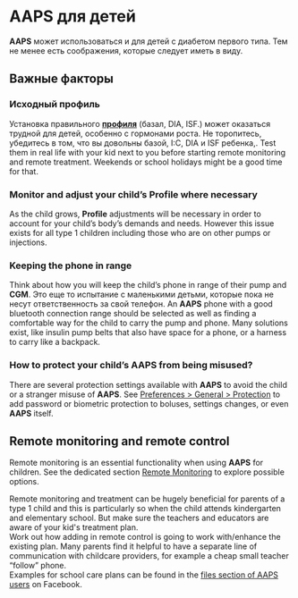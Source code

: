 # AAPS для детей

**AAPS** может использоваться и для детей с диабетом первого типа. Тем не менее есть соображения, которые следует иметь в виду.

## Важные факторы

### Исходный профиль

Установка правильного [**профиля**](../SettingUpAaps/YourAapsProfile.md) (базал, DIA, ISF.) может оказаться трудной для детей, особенно с гормонами роста. Не торопитесь, убедитесь в том, что вы довольны базой, I:C, DIA и ISF ребенка,. Test them in real life with your kid next to you before starting remote monitoring and remote treatment. Weekends or school holidays might be a good time for that.<br/>

### Monitor and adjust your child’s Profile where necessary

As the child grows, **Profile** adjustments will be necessary in order to account for your child’s body’s demands and needs. However this issue exists for all type 1 children including those who are on other pumps or injections.

### Keeping the phone in range

Think about how you will keep the child’s phone in range of their pump and **CGM**. Это еще то испытание с маленькими детьми, которые пока не несут ответственность за свой телефон. An **AAPS** phone with a good bluetooth connection range should be selected as well as finding a comfortable way for the child to carry the pump and phone. Many solutions exist, like insulin pump belts that also have space for a phone, or a harness to carry like a backpack.

### How to protect your child’s AAPS from being misused?

There are several protection settings available with **AAPS** to avoid the child or a stranger misuse of **AAPS**. See [Preferences > General > Protection](#Preferences-protection) to add password or biometric protection to boluses, settings changes, or even **AAPS** itself.

## Remote monitoring and remote control

Remote monitoring is an essential functionality when using **AAPS** for children. See the dedicated section [Remote Monitoring](../RemoteFeatures/RemoteMonitoring.md) to explore possible options.

Remote monitoring and treatment can be hugely beneficial for parents of a type 1 child and this is particularly so when the child attends kindergarten and elementary school. But make sure the teachers and educators are aware of your kid's treatment plan.<br/> Work out how adding in remote control is going to work with/enhance the existing plan. Many parents find it helpful to have a separate line of communication with childcare providers, for example a cheap small teacher “follow” phone.<br/> Examples for school care plans can be found in the [files section of AAPS users](https://www.facebook.com/groups/AndroidAPSUsers/files/) on Facebook. 